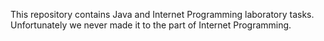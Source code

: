 This repository contains Java and Internet Programming laboratory tasks.
Unfortunately we never made it to the part of Internet Programming.

